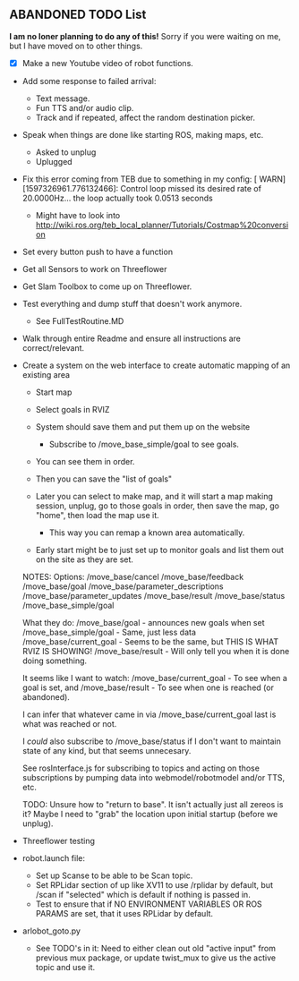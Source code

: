 ## ABANDONED TODO List 

**I am no loner planning to do any of this!** Sorry if you were waiting on me, but I have moved on to other things.

 - [x] Make a new Youtube video of robot functions.
 
 - Add some response to failed arrival:
    - Text message.
    - Fun TTS and/or audio clip.
    - Track and if repeated, affect the random destination picker.

 - Speak when things are done like starting ROS, making maps, etc.
    - Asked to unplug
    - Uplugged

 - Fix this error coming from TEB due to something in my config:
    [ WARN] [1597326961.776132466]: Control loop missed its desired rate of 20.0000Hz... the loop actually took 0.0513 seconds
    - Might have to look into http://wiki.ros.org/teb_local_planner/Tutorials/Costmap%20conversion

 - Set every button push to have a function
 
 - Get all Sensors to work on Threeflower
 
 - Get Slam Toolbox to come up on Threeflower.

 - Test everything and dump stuff that doesn't work anymore.
   - See FullTestRoutine.MD
   
 - Walk through entire Readme and ensure all instructions are correct/relevant.
 
 - Create a system on the web interface to create automatic mapping of an existing area
    - Start map
    - Select goals in RVIZ
    - System should save them and put them up on the website
        - Subscribe to /move_base_simple/goal to see goals.
        
    - You can see them in order.
    - Then you can save the "list of goals"
    - Later you can select to make map, and it will start a map making session, unplug, go to those goals in order, then save the map, go "home", then load the map use it.
        - This way you can remap a known area automatically.
    - Early start might be to just set up to monitor goals and list them out on the site as they are set.
    
    NOTES:
    Options:
    /move_base/cancel
    /move_base/feedback
    /move_base/goal
    /move_base/parameter_descriptions
    /move_base/parameter_updates
    /move_base/result
    /move_base/status
    /move_base_simple/goal
    
    
    What they do:
    /move_base/goal - announces new goals when set
    /move_base_simple/goal - Same, just less data
    /move_base/current_goal - Seems to be the same, but THIS IS WHAT RVIZ IS SHOWING!
    /move_base/result - Will only tell you when it is done doing something.
    
    It seems like I want to watch:
    /move_base/current_goal - To see when a goal is set,
    and
    /move_base/result - To see when one is reached (or abandoned).
    
    I can infer that whatever came in via /move_base/current_goal last is what was reached or not.
    
    I *could* also subscribe to /move_base/status if I don't want to maintain state of any kind,
    but that seems unnecesary.
    
    See rosInterface.js for subscribing to topics and acting on those subscriptions by pumping data into webmodel/robotmodel and/or TTS, etc.
    
    TODO: Unsure how to "return to base". It isn't actually just all zereos is it?
        Maybe I need to "grab" the location upon initial startup (before we unplug).

 - Threeflower testing
  - robot.launch file:
    - Set up Scanse to be able to be Scan topic.
    - Set RPLidar section of up like XV11 to use /rplidar by default, but /scan if "selected" which is default if nothing is passed in.
    - Test to ensure that if NO ENVIRONMENT VARIABLES OR ROS PARAMS are set, that it uses RPLidar by default.

 - arlobot_goto.py
    - See TODO's in it: Need to either clean out old "active input" from previous mux package, or update twist_mux to give us the active topic and use it.
